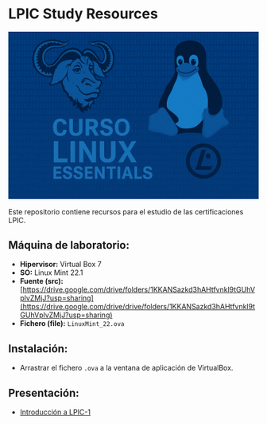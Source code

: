 # LPIC Study Resources
![LPI Logo](../wallpaper/logo_LPI_LE.png "Logo de Linux Professional Institute")

Este repositorio contiene recursos para el estudio de las certificaciones LPIC.

## Máquina de laboratorio:

* **Hipervisor:** Virtual Box 7
* **SO:** Linux Mint 22.1
* **Fuente (src):** [https://drive.google.com/drive/folders/1KKANSazkd3hAHtfvnkl9tGUhVplvZMjJ?usp=sharing](https://drive.google.com/drive/drive/folders/1KKANSazkd3hAHtfvnkl9tGUhVplvZMjJ?usp=sharing)
* **Fichero (file):** `LinuxMint_22.ova`

## Instalación:

* Arrastrar el fichero `.ova` a la ventana de aplicación de VirtualBox.

## Presentación:

* [Introducción a LPIC-1](https://view.genially.com/67c05ed0ca32614b55c85ea8/presentation-lpic1-intro)

